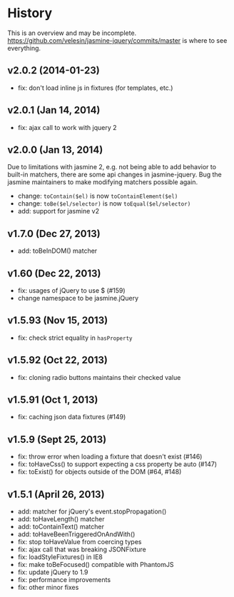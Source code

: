 # History

This is an overview and may be incomplete. https://github.com/velesin/jasmine-jquery/commits/master is where to see everything.

## v2.0.2 (2014-01-23)

  - fix: don't load inline js in fixtures (for templates, etc.)

## v2.0.1 (Jan 14, 2014)

  - fix: ajax call to work with jquery 2

## v2.0.0 (Jan 13, 2014)

  Due to limitations with jasmine 2, e.g. not being able to add behavior to built-in matchers, there are some api changes in jasmine-jquery. Bug the jasmine maintainers to make modifying matchers possible again.

  - change: `toContain($el)` is now `toContainElement($el)`
  - change: `toBe($el/selector)` is now `toEqual($el/selector)`
  - add: support for jasmine v2


## v1.7.0 (Dec 27, 2013)
  - add: toBeInDOM() matcher

## v1.60 (Dec 22, 2013)
  - fix: usages of jQuery to use $ (#159)
  - change namespace to be jasmine.jQuery

## v1.5.93 (Nov 15, 2013)
  - fix: check strict equality in `hasProperty`

## v1.5.92 (Oct 22, 2013)
  - fix: cloning radio buttons maintains their checked value

## v1.5.91 (Oct 1, 2013)
  - fix: caching json data fixtures (#149)

## v1.5.9 (Sept 25, 2013)
  - fix: throw error when loading a fixture that doesn't exist (#146)
  - fix: toHaveCss() to support expecting a css property be auto (#147)
  - fix: toExist() for objects outside of the DOM (#64, #148)

## v1.5.1 (April 26, 2013)
  - add: matcher for jQuery's event.stopPropagation()
  - add: toHaveLength() matcher
  - add: toContainText() matcher
  - add: toHaveBeenTriggeredOnAndWith()
  - fix: stop toHaveValue from coercing types
  - fix: ajax call that was breaking JSONFixture
  - fix: loadStyleFixtures() in IE8
  - fix: make toBeFocused() compatible with PhantomJS
  - fix: update jQuery to 1.9
  - fix: performance improvements
  - fix: other minor fixes
